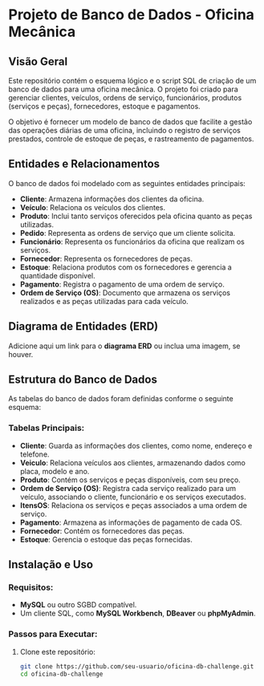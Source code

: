 # Projeto de Banco de Dados - Oficina Mecânica

## Visão Geral

Este repositório contém o esquema lógico e o script SQL de criação de um banco de dados para uma oficina mecânica. O projeto foi criado para gerenciar clientes, veículos, ordens de serviço, funcionários, produtos (serviços e peças), fornecedores, estoque e pagamentos.

O objetivo é fornecer um modelo de banco de dados que facilite a gestão das operações diárias de uma oficina, incluindo o registro de serviços prestados, controle de estoque de peças, e rastreamento de pagamentos.

## Entidades e Relacionamentos

O banco de dados foi modelado com as seguintes entidades principais:

- **Cliente**: Armazena informações dos clientes da oficina.
- **Veículo**: Relaciona os veículos dos clientes.
- **Produto**: Inclui tanto serviços oferecidos pela oficina quanto as peças utilizadas.
- **Pedido**: Representa as ordens de serviço que um cliente solicita.
- **Funcionário**: Representa os funcionários da oficina que realizam os serviços.
- **Fornecedor**: Representa os fornecedores de peças.
- **Estoque**: Relaciona produtos com os fornecedores e gerencia a quantidade disponível.
- **Pagamento**: Registra o pagamento de uma ordem de serviço.
- **Ordem de Serviço (OS)**: Documento que armazena os serviços realizados e as peças utilizadas para cada veículo.

## Diagrama de Entidades (ERD)

Adicione aqui um link para o **diagrama ERD** ou inclua uma imagem, se houver.

## Estrutura do Banco de Dados

As tabelas do banco de dados foram definidas conforme o seguinte esquema:

### Tabelas Principais:

- **Cliente**: Guarda as informações dos clientes, como nome, endereço e telefone.
- **Veiculo**: Relaciona veículos aos clientes, armazenando dados como placa, modelo e ano.
- **Produto**: Contém os serviços e peças disponíveis, com seu preço.
- **Ordem de Serviço (OS)**: Registra cada serviço realizado para um veículo, associando o cliente, funcionário e os serviços executados.
- **ItensOS**: Relaciona os serviços e peças associados a uma ordem de serviço.
- **Pagamento**: Armazena as informações de pagamento de cada OS.
- **Fornecedor**: Contém os fornecedores das peças.
- **Estoque**: Gerencia o estoque das peças fornecidas.

## Instalação e Uso

### Requisitos:

- **MySQL** ou outro SGBD compatível.
- Um cliente SQL, como **MySQL Workbench**, **DBeaver** ou **phpMyAdmin**.

### Passos para Executar:

1. Clone este repositório:
   ```bash
   git clone https://github.com/seu-usuario/oficina-db-challenge.git
   cd oficina-db-challenge
   ```
